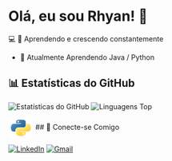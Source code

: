 # Olá, eu sou Rhyan! 👋

💻 🚀 Aprendendo e crescendo constantemente

- 📖  Atualmente Aprendendo Java / Python

## 📊 Estatísticas do GitHub
![Estatísticas do GitHub](https://github-readme-stats.vercel.app/api?username=Rhyan121121&show_icons=true&theme=dracula)  ![Linguagens Top](https://github-readme-stats.vercel.app/api/top-langs/?username=Rhyan121121&layout=compact&theme=dracula&hide_border=true)

<img align="center" alt="Python" height="40" width="50" src="https://raw.githubusercontent.com/devicons/devicon/master/icons/python/python-original.svg">
## 🔗 Conecte-se Comigo

[![LinkedIn](https://img.shields.io/badge/LinkedIn-0077B5?style=for-the-badge&logo=linkedin&logoColor=white)](https://linkedin.com/in/rhyan-dos-anjos-andrade/) 
[![Gmail](https://img.shields.io/badge/Gmail-D14836?style=for-the-badge&logo=gmail&logoColor=white)](mailto:rhyanaa1211@gmail.com)

